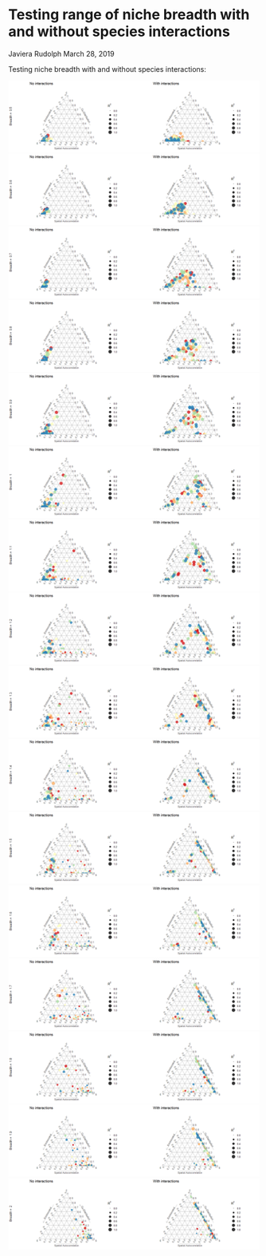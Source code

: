 Testing range of niche breadth with and without species interactions
================
Javiera Rudolph
March 28, 2019

Testing niche breadth with and without species interactions:

![](20190328-Fig2_hidisp_files/figure-markdown_github/unnamed-chunk-2-1.png)![](20190328-Fig2_hidisp_files/figure-markdown_github/unnamed-chunk-2-2.png)![](20190328-Fig2_hidisp_files/figure-markdown_github/unnamed-chunk-2-3.png)![](20190328-Fig2_hidisp_files/figure-markdown_github/unnamed-chunk-2-4.png)![](20190328-Fig2_hidisp_files/figure-markdown_github/unnamed-chunk-2-5.png)![](20190328-Fig2_hidisp_files/figure-markdown_github/unnamed-chunk-2-6.png)![](20190328-Fig2_hidisp_files/figure-markdown_github/unnamed-chunk-2-7.png)![](20190328-Fig2_hidisp_files/figure-markdown_github/unnamed-chunk-2-8.png)![](20190328-Fig2_hidisp_files/figure-markdown_github/unnamed-chunk-2-9.png)![](20190328-Fig2_hidisp_files/figure-markdown_github/unnamed-chunk-2-10.png)![](20190328-Fig2_hidisp_files/figure-markdown_github/unnamed-chunk-2-11.png)![](20190328-Fig2_hidisp_files/figure-markdown_github/unnamed-chunk-2-12.png)![](20190328-Fig2_hidisp_files/figure-markdown_github/unnamed-chunk-2-13.png)![](20190328-Fig2_hidisp_files/figure-markdown_github/unnamed-chunk-2-14.png)![](20190328-Fig2_hidisp_files/figure-markdown_github/unnamed-chunk-2-15.png)![](20190328-Fig2_hidisp_files/figure-markdown_github/unnamed-chunk-2-16.png)
